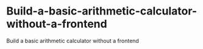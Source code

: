 # Build-a-basic-arithmetic-calculator-without-a-frontend
Build a basic arithmetic calculator without a frontend
